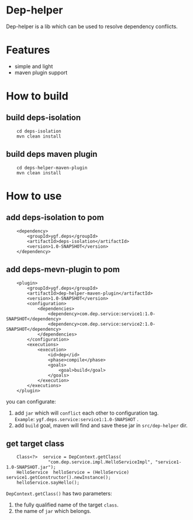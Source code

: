 # Dep-helper
Dep-helper is a lib which can be used to resolve dependency conflicts. 

# Features
* simple and light
* maven plugin support

# How to build
## build deps-isolation
```
    cd deps-isolation
    mvn clean install
```

## build deps maven plugin
```
    cd deps-helper-maven-plugin
    mvn clean install
```

# How to use
## add deps-isolation to pom
```
    <dependency>
        <groupId>ygf.deps</groupId>
        <artifactId>deps-isolation</artifactId>
        <version>1.0-SNAPSHOT</version>
    </dependency>
```

## add deps-mevn-plugin to pom
```
    <plugin>
        <groupId>ygf.deps</groupId>
        <artifactId>dep-helper-maven-plugin</artifactId>
        <version>1.0-SNAPSHOT</version>
        <configuration>
            <dependencies>
                <dependency>com.dep.service:service1:1.0-SNAPSHOT</dependency>
                <dependency>com.dep.service:service2:1.0-SNAPSHOT</dependency>
            </dependencies>
        </configuration>
        <executions>
            <execution>
                <id>dep</id>
                <phase>compile</phase>
                <goals>
                    <goal>build</goal>
                </goals>
            </execution>
        </executions>
    </plugin>
```

you can configurate:
1. add `jar` which will `conflict` each other to configuration tag.   
   `Example`: `ygf.deps.service:service1:1.0-SNAPSHOT` .
2. add `build` goal, maven will find and save these jar in `src/dep-helper` dir. 


## get target class
```
    Class<?>  service = DepContext.getClass(
                "com.dep.service.impl.HelloServiceImpl", "service1-1.0-SNAPSHOT.jar");
    HelloService  helloService = (HelloService) service1.getConstructor().newInstance();
    helloService.sayHello();
```

`DepContext.getClass()` has two parameters:
1. the fully qualified name of the target `class`.
2. the name of `jar` which belongs. 


